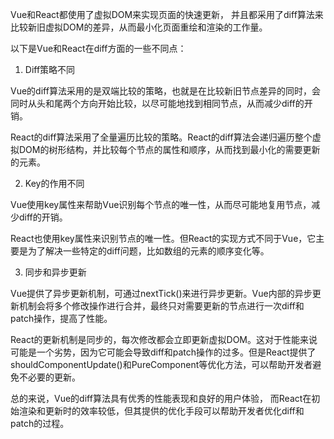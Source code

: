 Vue和React都使用了虚拟DOM来实现页面的快速更新，
并且都采用了diff算法来比较新旧虚拟DOM的差异，从而最小化页面重绘和渲染的工作量。

以下是Vue和React在diff方面的一些不同点：

1. Diff策略不同

Vue的diff算法采用的是双端比较的策略，也就是在比较新旧节点差异的同时，会同时从头和尾两个方向开始比较，以尽可能地找到相同节点，从而减少diff的开销。

React的diff算法采用了全量遍历比较的策略。React的diff算法会递归遍历整个虚拟DOM的树形结构，并比较每个节点的属性和顺序，从而找到最小化的需要更新的元素。

2. Key的作用不同

Vue使用key属性来帮助Vue识别每个节点的唯一性，从而尽可能地复用节点，减少diff的开销。

React也使用key属性来识别节点的唯一性。但React的实现方式不同于Vue，它主要是为了解决一些特定的diff问题，比如数组的元素的顺序变化等。

3. 同步和异步更新

Vue提供了异步更新机制，可通过nextTick()来进行异步更新。Vue内部的异步更新机制会将多个修改操作进行合并，最终只对需要更新的节点进行一次diff和patch操作，提高了性能。

React的更新机制是同步的，每次修改都会立即更新虚拟DOM。这对于性能来说可能是一个劣势，因为它可能会导致diff和patch操作的过多。但是React提供了shouldComponentUpdate()和PureComponent等优化方法，可以帮助开发者避免不必要的更新。

总的来说，Vue的diff算法具有优秀的性能表现和良好的用户体验，
而React在初始渲染和更新时的效率较低，但其提供的优化手段可以帮助开发者优化diff和patch的过程。